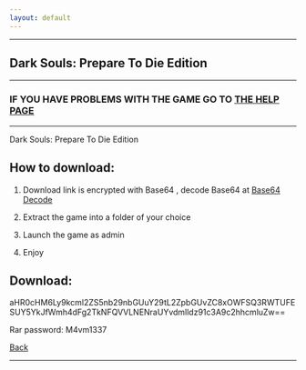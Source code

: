 ```yaml
---
layout: default
---
```


* * *

## Dark Souls: Prepare To Die Edition

* * *

### IF YOU HAVE PROBLEMS WITH THE GAME GO TO [THE HELP PAGE](/games/help.md)

* * *

Dark Souls: Prepare To Die Edition

## How to download:

1. Download link is encrypted with Base64 , decode Base64 at [Base64 Decode](https://www.base64decode.org/)

2. Extract the game into a folder of your choice

3. Launch the game as admin

4. Enjoy

## Download:

aHR0cHM6Ly9kcml2ZS5nb29nbGUuY29tL2ZpbGUvZC8xOWFSQ3RWTUFESUY5YkJfWmh4dFg2TkNFQVVLNENraUYvdmlldz91c3A9c2hhcmluZw==

Rar password: M4vm1337

[Back](https://m4vmcvrk.github.io/)

* * *